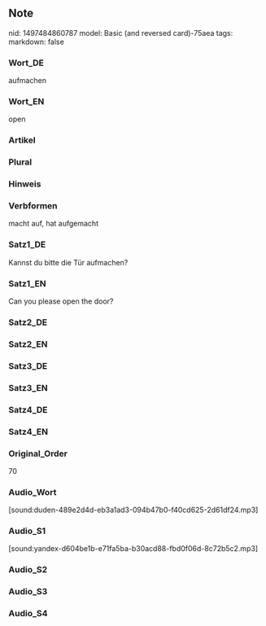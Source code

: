 ## Note
nid: 1497484860787
model: Basic (and reversed card)-75aea
tags: 
markdown: false

### Wort_DE
aufmachen

### Wort_EN
open

### Artikel


### Plural


### Hinweis


### Verbformen
macht auf, hat aufgemacht

### Satz1_DE
Kannst du bitte die Tür aufmachen?

### Satz1_EN
Can you please open the door?

### Satz2_DE


### Satz2_EN


### Satz3_DE


### Satz3_EN


### Satz4_DE


### Satz4_EN


### Original_Order
70

### Audio_Wort
[sound:duden-489e2d4d-eb3a1ad3-094b47b0-f40cd625-2d61df24.mp3]

### Audio_S1
[sound:yandex-d604be1b-e71fa5ba-b30acd88-fbd0f06d-8c72b5c2.mp3]

### Audio_S2


### Audio_S3


### Audio_S4

